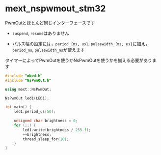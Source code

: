 # mext_nspwmout_stm32

PwmOutとほとんど同じインターフェースです

- `suspend`, `resume`はありません

- パルス幅の設定には，`period_{ms, us}`, `pulsewidth_{ms, us}`に加え，`period_ns`, `pulsewidth_ns`が使えます

タイマーによってPwmOutを使うかNsPwmOutを使うかを揃える必要があります

```cpp
#include "mbed.h"
#include "NsPwmOut.h"

using mext::NsPwmOut;

NsPwmOut led1(LED1);

int main() {
    led1.period_us(50);
    
    unsigned char brightness = 0;
    for (;;) {
        led1.write(brightness / 255.f);
        ++brightness;
        thread_sleep_for(10);
    }
}
```
